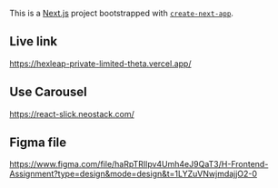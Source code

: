 This is a [Next.js](https://nextjs.org/) project bootstrapped with [`create-next-app`](https://github.com/vercel/next.js/tree/canary/packages/create-next-app).

## Live link
https://hexleap-private-limited-theta.vercel.app/

## Use Carousel
https://react-slick.neostack.com/

##  Figma file
https://www.figma.com/file/haRpTRIlpv4Umh4eJ9QaT3/H-Frontend-Assignment?type=design&mode=design&t=1LYZuVNwjmdajjO2-0
